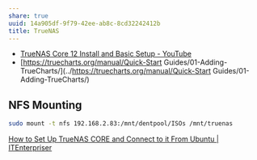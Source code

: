 ```yaml
---
share: true
uuid: 14a905df-9f79-42ee-ab8c-8cd32242412b
title: TrueNAS
---
```

* [TrueNAS Core 12 Install and Basic Setup - YouTube](https://www.youtube.com/watch?v=WjLaK8yQAag)
* [https://truecharts.org/manual/Quick-Start Guides/01-Adding-TrueCharts/](../https://truecharts.org/manual/Quick-Start Guides/01-Adding-TrueCharts/)

## NFS Mounting

``` bash
sudo mount -t nfs 192.168.2.83:/mnt/dentpool/ISOs /mnt/truenas
```

[How to Set Up TrueNAS CORE and Connect to it From Ubuntu | ITEnterpriser](https://itenterpriser.com/how-to/how-to-setup-truenas-core-and-connect-to-it-from-ubuntu/)